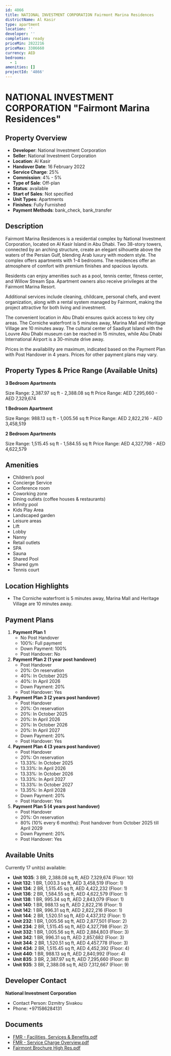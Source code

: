 ```yaml
---
id: 4866
title: NATIONAL INVESTMENT CORPORATION Fairmont Marina Residences
districtName: Al Kasir
type: apartment
location: ''
developer: ''
completion: ready
priceMin: 2822216
priceMax: 3386660
currency: AED
bedrooms:
  - 1
amenities: []
projectId: '4866'
---
```


# NATIONAL INVESTMENT CORPORATION "Fairmont Marina Residences"

## Property Overview
- **Developer**: National Investment Corporation
- **Seller**: National Investment Corporation
- **Location**: Al Kasir
- **Handover Date**: 16 February 2022
- **Service Charge**: 25%
- **Commission**: 4% - 5%
- **Type of Sale**: Off-plan
- **Status**: available
- **Start of Sales**: Not specified
- **Unit Types**: Apartments
- **Finishes**: Fully Furnished
- **Payment Methods**: bank_check, bank_transfer

## Description
Fairmont Marina Residences is a residential complex by National Investment Corporation, located on Al Kasir Island in Abu Dhabi. Two 38-story towers, connected by an arching structure, create an elegant silhouette above the waters of the Persian Gulf, blending Arab luxury with modern style. The complex offers apartments with 1-4 bedrooms. The residences offer an atmosphere of comfort with premium finishes and spacious layouts.

Residents can enjoy amenities such as a pool, tennis center, fitness center, and Willow Stream Spa. Apartment owners also receive privileges at the Fairmont Marina Resort.

Additional services include cleaning, childcare, personal chefs, and event organization, along with a rental system managed by Fairmont, making the project attractive for both living and investment.

The convenient location in Abu Dhabi ensures quick access to key city areas. The Corniche waterfront is 5 minutes away, Marina Mall and Heritage Village are 10 minutes away. The cultural center of Saadiyat Island with the Louvre Abu Dhabi museum can be reached in 15 minutes, while Abu Dhabi International Airport is a 30-minute drive away.

Prices in the availability are maximum, indicated based on the Payment Plan with Post Handover in 4 years. Prices for other payment plans may vary.

## Property Types & Price Range (Available Units)
**3 Bedroom Apartments**

Size Range: 2,387.97 sq ft - 2,388.08 sq ft
Price Range: AED 7,295,660 - AED 7,329,674

**1 Bedroom Apartment**

Size Range: 988.13 sq ft - 1,005.56 sq ft
Price Range: AED 2,822,216 - AED 3,458,519

**2 Bedroom Apartments**

Size Range: 1,515.45 sq ft - 1,584.55 sq ft
Price Range: AED 4,327,798 - AED 4,622,579

## Amenities
- Children’s pool
- Concierge Service
- Conference room
- Coworking zone
- Dining outlets  (coffee houses & restaurants)
- Infinity pool
- Kids Play Area
- Landscaped garden
- Leisure areas
- Lift
- Lobby
- Nanny
- Retail outlets
- SPA
- Sauna
- Shared Pool
- Shared gym
- Tennis court

## Location Highlights
- The Corniche waterfront is 5 minutes away, Marina Mall and Heritage Village are 10 minutes away.

## Payment Plans
1. **Payment Plan 1**
   - No Post Handover
   - 100%: Full payment
   - Down Payment: 100%
   - Post Handover: No
2. **Payment Plan 2 (1 year post handover)**
   - Post Handover
   - 20%: On reservation
   - 40%: In October 2025
   - 40%: In April 2026
   - Down Payment: 20%
   - Post Handover: Yes
3. **Payment Plan 3 (2 years post handover)**
   - Post Handover
   - 20%: On reservation
   - 20%: In October 2025
   - 20%: In April 2026
   - 20%: In October 2026
   - 20%: In April 2027
   - Down Payment: 20%
   - Post Handover: Yes
4. **Payment Plan 4 (3 years post handover)**
   - Post Handover
   - 20%: On reservation
   - 13.33%: In October 2025
   - 13.33%: In April 2026
   - 13.33%: In October 2026
   - 13.33%: In April 2027
   - 13.33%: In October 2027
   - 13.35%: In April 2028
   - Down Payment: 20%
   - Post Handover: Yes
5. **Payment Plan 5 (4 years post handover)**
   - Post Handover
   - 20%: On reservation
   - 80% (10% every 6 months): Post handover from October 2025 till April 2029
   - Down Payment: 20%
   - Post Handover: Yes

## Available Units
Currently 17 unit(s) available:
- **Unit 1035**: 3 BR, 2,388.08 sq ft, AED 7,329,674 (Floor: 10)
- **Unit 132**: 1 BR, 1,003.3 sq ft, AED 3,458,519 (Floor: 1)
- **Unit 134**: 2 BR, 1,515.45 sq ft, AED 4,422,232 (Floor: 1)
- **Unit 136**: 2 BR, 1,584.55 sq ft, AED 4,622,579 (Floor: 1)
- **Unit 138**: 1 BR, 995.34 sq ft, AED 2,843,079 (Floor: 1)
- **Unit 140**: 1 BR, 988.13 sq ft, AED 2,822,216 (Floor: 1)
- **Unit 142**: 1 BR, 996.31 sq ft, AED 2,822,216 (Floor: 1)
- **Unit 144**: 2 BR, 1,520.51 sq ft, AED 4,437,312 (Floor: 1)
- **Unit 232**: 1 BR, 1,005.56 sq ft, AED 2,877,501 (Floor: 2)
- **Unit 234**: 2 BR, 1,515.45 sq ft, AED 4,327,798 (Floor: 2)
- **Unit 332**: 1 BR, 1,005.56 sq ft, AED 2,884,803 (Floor: 3)
- **Unit 342**: 1 BR, 996.31 sq ft, AED 2,857,682 (Floor: 3)
- **Unit 344**: 2 BR, 1,520.51 sq ft, AED 4,457,778 (Floor: 3)
- **Unit 434**: 2 BR, 1,515.45 sq ft, AED 4,452,392 (Floor: 4)
- **Unit 440**: 1 BR, 988.13 sq ft, AED 2,840,992 (Floor: 4)
- **Unit 835**: 3 BR, 2,387.97 sq ft, AED 7,295,660 (Floor: 8)
- **Unit 935**: 3 BR, 2,388.08 sq ft, AED 7,312,667 (Floor: 9)

## Developer Contact
**National Investment Corporation**
- Contact Person: Dzmitry Sivakou
- Phone: +971586284131

## Documents
- [FMR - Facilities, Services & Benefits.pdf](https://cdn.geniemap.net/2025/04/10/Y2CXvARAPhOy58Oi1iajHjNPyBHvNHbXBDvg6v6D.pdf)
- [FMR - Service Charge Overview.pdf](https://cdn.geniemap.net/2025/04/10/XFi2DMa34ml3ts7QuZTlfqJ7C3iUcW4rNmKujW3s.pdf)
- [Fairmont Brochure High Res.pdf](https://cdn.geniemap.net/2025/04/10/Hv3XTkl8sHVQvcTBaYUzWVQe5ROcbvxhNevhl1Ua.pdf)
